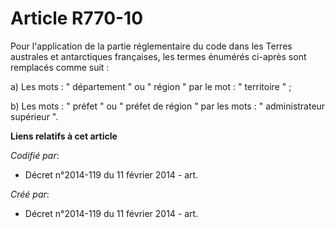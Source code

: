 # Article R770-10

Pour l'application de la partie réglementaire du code dans les Terres australes et antarctiques françaises, les termes
énumérés ci-après sont remplacés comme suit :

a) Les mots : " département " ou " région " par le mot : " territoire " ;

b) Les mots : " préfet " ou " préfet de région " par les mots : " administrateur supérieur ".

**Liens relatifs à cet article**

_Codifié par_:

  - Décret n°2014-119 du 11 février 2014 - art.

_Créé par_:

  - Décret n°2014-119 du 11 février 2014 - art.
